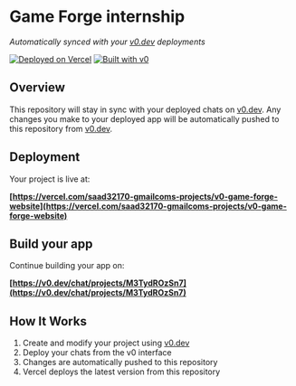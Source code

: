 # Game Forge internship

*Automatically synced with your [v0.dev](https://v0.dev) deployments*

[![Deployed on Vercel](https://img.shields.io/badge/Deployed%20on-Vercel-black?style=for-the-badge&logo=vercel)](https://vercel.com/saad32170-gmailcoms-projects/v0-game-forge-website)
[![Built with v0](https://img.shields.io/badge/Built%20with-v0.dev-black?style=for-the-badge)](https://v0.dev/chat/projects/M3TydROzSn7)

## Overview

This repository will stay in sync with your deployed chats on [v0.dev](https://v0.dev).
Any changes you make to your deployed app will be automatically pushed to this repository from [v0.dev](https://v0.dev).

## Deployment

Your project is live at:

**[https://vercel.com/saad32170-gmailcoms-projects/v0-game-forge-website](https://vercel.com/saad32170-gmailcoms-projects/v0-game-forge-website)**

## Build your app

Continue building your app on:

**[https://v0.dev/chat/projects/M3TydROzSn7](https://v0.dev/chat/projects/M3TydROzSn7)**

## How It Works

1. Create and modify your project using [v0.dev](https://v0.dev)
2. Deploy your chats from the v0 interface
3. Changes are automatically pushed to this repository
4. Vercel deploys the latest version from this repository